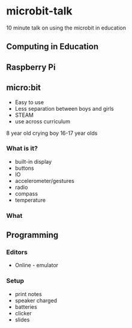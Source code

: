 # microbit-talk
10 minute talk on using the microbit in education

## Computing in Education

## Raspberry Pi

## micro:bit

* Easy to use
* Less separation between boys and girls
* STEAM 
* use across curriculum

8 year old crying boy
16-17 year olds

### What is it?

* built-in display
* buttons
* IO
* accelerometer/gestures
* radio
* compass
* temperature

### What 
## Programming

### Editors

* Online - emulator


### Setup

* print notes
* speaker charged
* batteries
* clicker
* slides
